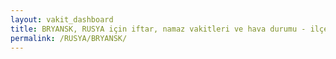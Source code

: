 ```yaml
---
layout: vakit_dashboard
title: BRYANSK, RUSYA için iftar, namaz vakitleri ve hava durumu - ilçe/eyalet seç
permalink: /RUSYA/BRYANSK/
---
```


<script type="text/javascript">
  var GLOBAL_COUNTRY = 'RUSYA';
  var GLOBAL_CITY = 'BRYANSK';
  var GLOBAL_STATE = '';
  var lat = 72;
  var lon = 21;
</script>
